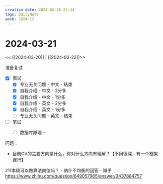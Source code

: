 ```yaml
---
creation date: 2024-03-20 23:34
tags: DailyNote
week: 2024-12
---
```


# 2024-03-21

<< [[2024-03-20]] | [[2024-03-22]]>>


准备复试

- [x] 面试
	- [x] 专业无关问题 - 中文 - 结束
	- [x] 自我介绍 - 中文 - 2分多
	- [x] 自我介绍 - 中文 - 1分多
	- [x] 自我介绍 - 英文 - 2分多
	- [x] 自我介绍 - 英文 - 1分多
	- [ ] 专业无关问题 - 英文 - 结束
- [ ] 笔试
	- [ ] 数据库原理 - 


问题：
- 目前CV的主要方向是什么，你对什么方向有理解？【不用很深，有一个框架就行】

211本硕可以做算法岗位吗？ - 纳什不均衡的回答 - 知乎 https://www.zhihu.com/question/649057965/answer/3437884757

